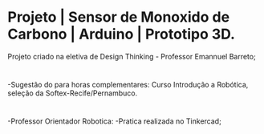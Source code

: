 # Projeto | Sensor de Monoxido de Carbono | Arduino | Prototipo 3D.


Projeto criado na eletiva de Design Thinking - Professor Emannuel Barreto;

#
-Sugestão do para horas complementares: Curso Introdução a Robótica,  seleção da Softex-Recife/Pernambuco.
#
-Professor Orientador Robotica: 
-Pratica realizada no Tinkercad;
